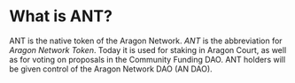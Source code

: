 # What is ANT?

ANT is the native token of the Aragon Network. _ANT_ is the abbreviation for _Aragon Network Token_. Today it is used for staking in Aragon Court, as well as for voting on proposals in the Community Funding DAO. ANT holders will be given control of the Aragon Network DAO (AN DAO).
